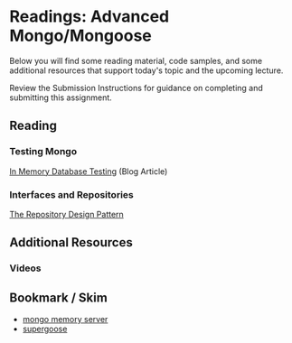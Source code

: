 # Readings: Advanced Mongo/Mongoose

Below you will find some reading material, code samples, and some additional resources that support today's topic and the upcoming lecture.

Review the Submission Instructions for guidance on completing and submitting this assignment.

## Reading

### Testing Mongo

[In Memory Database Testing](https://dev.to/paulasantamaria/testing-node-js-mongoose-with-an-in-memory-database-32np) (Blog Article)

### Interfaces and Repositories

[The Repository Design Pattern](https://cubettech.com/resources/blog/introduction-to-repository-design-pattern/)

## Additional Resources

### Videos

## Bookmark / Skim

- [mongo memory server](https://www.npmjs.com/package/mongodb-memory-server)
- [supergoose](https://www.npmjs.com/package/@code-fellows/supergoose)
